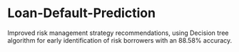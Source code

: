 # Loan-Default-Prediction
Improved risk management strategy recommendations, using Decision tree algorithm for  early identification of risk borrowers with an 88.58% accuracy.  
